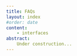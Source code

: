 ```yaml
---
title: FAQs
layout: index
#order: date
content:
    - interfaces
abstract:
    Under construction...
---
```

